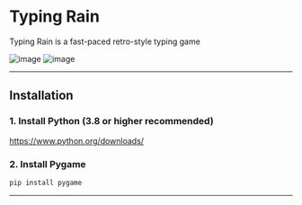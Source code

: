 # Typing Rain

Typing Rain is a fast-paced retro-style typing game

![image](https://github.com/user-attachments/assets/df96ea25-88bd-4e27-9849-9e6c7c00ada5)
![image](https://github.com/user-attachments/assets/8ef49e18-0c1d-4e23-bf23-7c02e2c12791)

---

## Installation

### 1. Install Python (3.8 or higher recommended)  
https://www.python.org/downloads/

### 2. Install Pygame  
```bash
pip install pygame
```
---
